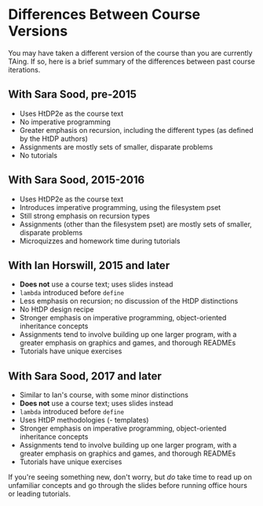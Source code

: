 # Differences Between Course Versions

You may have taken a different version of the course than you are currently TAing. If so, here is a brief summary of the differences between past course iterations.

## With Sara Sood, pre-2015

- Uses HtDP2e as the course text
- No imperative programming
- Greater emphasis on recursion, including the different types (as defined by the HtDP authors)
- Assignments are mostly sets of smaller, disparate problems
- No tutorials

## With Sara Sood, 2015-2016

- Uses HtDP2e as the course text
- Introduces imperative programming, using the filesystem pset
- Still strong emphasis on recursion types
- Assignments (other than the filesystem pset) are mostly sets of smaller, disparate problems
- Microquizzes and homework time during tutorials 

## With Ian Horswill, 2015 and later

- **Does not** use a course text; uses slides instead
- `lambda` introduced before `define`
- Less emphasis on recursion; no discussion of the HtDP distinctions
- No HtDP design recipe
- Stronger emphasis on imperative programming, object-oriented inheritance concepts
- Assignments tend to involve building up one larger program, with a greater emphasis on graphics and games, and thorough READMEs
- Tutorials have unique exercises

## With Sara Sood, 2017 and later

- Similar to Ian's course, with some minor distinctions
- **Does not** use a course text; uses slides instead
- `lambda` introduced before `define`
- Uses HtDP methodologies (- templates)
- Stronger emphasis on imperative programming, object-oriented inheritance concepts
- Assignments tend to involve building up one larger program, with a greater emphasis on graphics and games, and thorough READMEs
- Tutorials have unique exercises

If you're seeing something new, don't worry, but *do* take time to read up on unfamiliar concepts and go through the slides before running office hours or leading tutorials.


